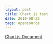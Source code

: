 ```yaml
---
layout: post
title: Chart.js test
date: 2019-08-22
tags: opensource
---
```


<script src="/assets/vendor/Chart.bundle.min.js"></script>

[Chart.js Document](https://www.chartjs.org/docs/latest/getting-started/)

<canvas id="myChart"></canvas>

<script>
require(['init'], (init) => {
  require(['jquery'], () => {
    $(document).ready(function(){
      var ctx = document.getElementById('myChart').getContext('2d');
      var chart = new Chart(ctx, {
          // The type of chart we want to create
          type: 'line',

          // The data for our dataset
          data: {
              labels: ['January', 'February', 'March', 'April', 'May', 'June', 'July'],
              datasets: [{
                  label: 'My First dataset',
                  backgroundColor: 'rgb(255, 99, 132)',
                  borderColor: 'rgb(255, 99, 132)',
                  data: [0, 10, 5, 2, 20, 30, 45]
              }]
          },

          // Configuration options go here
          options: {}
      });
    });
  });
});
</script>
